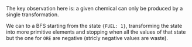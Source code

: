 The key observation here is: a given chemical can only be produced by a single transformation.

We can to a BFS starting from the state `{FUEL: 1}`, transforming the state into more primitive elements and stopping when all the values of that state but the one for `ORE` are negative (stricly negative values are waste).
